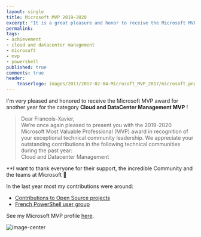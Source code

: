 ```yaml
---
layout: single
title: Microsoft MVP 2019-2020
excerpt: "It is a great pleasure and honor to receive the Microsoft MVP award for another year"
permalink:
tags: 
- achievement
- cloud and datacenter management
- microsoft
- mvp
- powershell
published: true
comments: true
header:
    teaserlogo: images/2017/2017-02-04-Microsoft_MVP_2017/microsoft.png
---
```


I'm very pleased and honored to receive the Microsoft MVP award for another year for the category <b>Cloud and DataCenter Management MVP</b> !

> Dear Francois-Xavier,<br>
> We’re once again pleased to present you with the 2019-2020 Microsoft Most Valuable Professional (MVP) award in recognition of your exceptional technical community leadership. We appreciate your outstanding contributions in the following technical communities during the past year:<br>
>    Cloud and Datacenter Management

**I want to thank everyone for their support, the incredible Community and the teams at Microsoft :bow:

In the last year most my contributions were around:

* [Contributions to Open Source projects](https://github.com/lazywinadmin)
* [French PowerShell user group](https://frpsug.com/meet)

See my Microsoft MVP profile <a href="https://mvp.microsoft.com/en-us/PublicProfile/5000475" target="_blank">here</a>.

![image-center](/images/2018/2018-07-01-Microsoft_MVP_2018-2019/MicrosoftMVPLogo.png)
